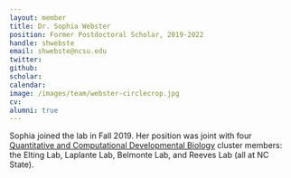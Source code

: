 ```yaml
---
layout: member
title: Dr. Sophia Webster
position: Former Postdoctoral Scholar, 2019-2022
handle: shwebste
email: shwebste@ncsu.edu
twitter:
github:
scholar:
calendar:
image: /images/team/webster-circlecrop.jpg
cv:
alumni: true
---
```


Sophia joined the lab in Fall 2019. Her position was joint with four [Quantitative and Computational Developmental Biology](https://qcdb.ncsu.edu/) cluster members: the Elting Lab, Laplante Lab, Belmonte Lab, and Reeves Lab (all at NC State).
